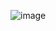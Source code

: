 ![image](https://user-images.githubusercontent.com/63774724/230123339-a093652b-4406-404f-b78a-884d85dd6045.png)
